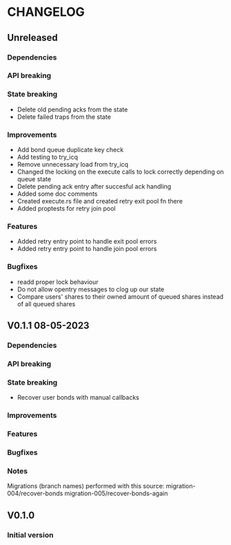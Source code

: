 # CHANGELOG

## Unreleased

### Dependencies

### API breaking

### State breaking

- Delete old pending acks from the state
- Delete failed traps from the state

### Improvements

- Add bond queue duplicate key check
- Add testing to try_icq
- Remove unnecessary load from try_icq
- Changed the locking on the execute calls to lock correctly depending on queue state
- Delete pending ack entry after succesful ack handling
- Added some doc comments
- Created execute.rs file and created retry exit pool fn there
- Added proptests for retry join pool

### Features

- Added retry entry point to handle exit pool errors
- Added retry entry point to handle join pool errors

### Bugfixes

- readd proper lock behaviour
- Do not allow opentry messages to clog up our state
- Compare users' shares to their owned amount of queued shares instead of all queued shares

## V0.1.1 08-05-2023

### Dependencies

### API breaking

### State breaking

- Recover user bonds with manual callbacks

### Improvements

### Features

### Bugfixes

### Notes

Migrations (branch names) performed with this source:
migration-004/recover-bonds
migration-005/recover-bonds-again

## V0.1.0

### Initial version
